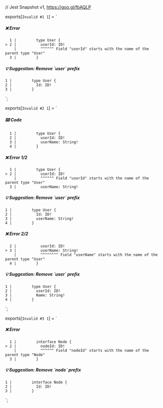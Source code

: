// Jest Snapshot v1, https://goo.gl/fbAQLP

exports[`Invalid #1 1`] = `
##### ❌ Error

      1 |         type User {
    > 2 |           userId: ID!
        |           ^^^^^^ Field "userId" starts with the name of the parent type "User"
      3 |         }

##### 💡 Suggestion: Remove \`user\` prefix

    1 |         type User {
    2 |           Id: ID!
    3 |         }
`;

exports[`Invalid #2 1`] = `
##### ⌨️ Code

      1 |         type User {
      2 |           userId: ID!
      3 |           userName: String!
      4 |         }

##### ❌ Error 1/2

      1 |         type User {
    > 2 |           userId: ID!
        |           ^^^^^^ Field "userId" starts with the name of the parent type "User"
      3 |           userName: String!

##### 💡 Suggestion: Remove \`user\` prefix

    1 |         type User {
    2 |           Id: ID!
    3 |           userName: String!
    4 |         }

##### ❌ Error 2/2

      2 |           userId: ID!
    > 3 |           userName: String!
        |           ^^^^^^^^ Field "userName" starts with the name of the parent type "User"
      4 |         }

##### 💡 Suggestion: Remove \`user\` prefix

    1 |         type User {
    2 |           userId: ID!
    3 |           Name: String!
    4 |         }
`;

exports[`Invalid #3 1`] = `
##### ❌ Error

      1 |         interface Node {
    > 2 |           nodeId: ID!
        |           ^^^^^^ Field "nodeId" starts with the name of the parent type "Node"
      3 |         }

##### 💡 Suggestion: Remove \`node\` prefix

    1 |         interface Node {
    2 |           Id: ID!
    3 |         }
`;
